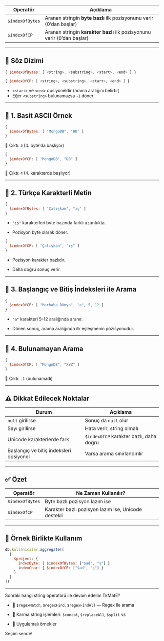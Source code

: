 
|Operatör|Açıklama|
|---|---|
|`$indexOfBytes`|Aranan stringin **byte bazlı** ilk pozisyonunu verir (0’dan başlar)|
|`$indexOfCP`|Aranan stringin **karakter bazlı** ilk pozisyonunu verir (0’dan başlar)|

---

## 📌 Söz Dizimi

```js
{ $indexOfBytes: [ <string>, <substring>, <start>, <end> ] }
```

```js
{ $indexOfCP: [ <string>, <substring>, <start>, <end> ] }
```

- `<start>` ve `<end>` opsiyoneldir (arama aralığını belirtir)
- Eğer `<substring>` bulunamazsa `-1` döner

---

## 🧪 1. Basit ASCII Örnek

```js
{
  $indexOfBytes: [ "MongoDB", "DB" ]
}
```

📌 Çıktı: `4` (4. byte'da başlıyor)

```js
{
  $indexOfCP: [ "MongoDB", "DB" ]
}
```

📌 Çıktı: `4` (4. karakterde başlıyor)

---

## 🧪 2. Türkçe Karakterli Metin

```js
{
  $indexOfBytes: [ "Çalışkan", "ış" ]
}
```

- `"ış"` karakterleri byte bazında farklı uzunlukta.
    
- Pozisyon byte olarak döner.
    

```js
{
  $indexOfCP: [ "Çalışkan", "ış" ]
}
```

- Pozisyon karakter bazlıdır.
    
- Daha doğru sonuç verir.
    

---

## 🧪 3. Başlangıç ve Bitiş İndeksleri ile Arama

```js
{
  $indexOfCP: [ "Merhaba Dünya", "a", 5, 12 ]
}
```

- `"a"` karakteri 5–12 aralığında aranır.
    
- Dönen sonuç, arama aralığında ilk eşleşmenin pozisyonudur.
    

---

## 🧪 4. Bulunamayan Arama

```js
{
  $indexOfCP: [ "MongoDB", "XYZ" ]
}
```

📌 Çıktı: `-1` (bulunamadı)

---

## ⚠️ Dikkat Edilecek Noktalar

|Durum|Açıklama|
|---|---|
|`null` girilirse|Sonuç da `null` olur|
|Sayı girilirse|Hata verir, string olmalı|
|Unicode karakterlerde fark|`$indexOfCP` karakter bazlı, daha doğru|
|Başlangıç ve bitiş indeksleri opsiyonel|Varsa arama sınırlandırılır|

---

## ✅ Özet

|Operatör|Ne Zaman Kullanılır?|
|---|---|
|`$indexOfBytes`|Byte bazlı pozisyon lazım ise|
|`$indexOfCP`|Karakter bazlı pozisyon lazım ise, Unicode destekli|

---

## 🧠 Örnek Birlikte Kullanım

```js
db.kullanicilar.aggregate([
  {
    $project: {
      indexByte: { $indexOfBytes: ["$ad", "ş"] },
      indexChar: { $indexOfCP: ["$ad", "ş"] }
    }
  }
])
```

---

Sonraki hangi string operatörü ile devam edelim TkMatE?

- 🔎 `$regexMatch`, `$regexFind`, `$regexFindAll` — Regex ile arama
    
- 🔁 Karma string işlemleri: `$concat`, `$replaceAll`, `$split` vs
    
- 🧪 Uygulamalı örnekler
    

Seçim sende!